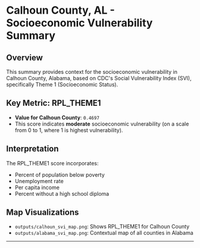 # Calhoun County, AL - Socioeconomic Vulnerability Summary

## Overview
This summary provides context for the socioeconomic vulnerability in Calhoun County, Alabama, based on CDC's Social Vulnerability Index (SVI), specifically Theme 1 (Socioeconomic Status).

## Key Metric: RPL_THEME1
- **Value for Calhoun County**: `0.4697`
- This score indicates **moderate** socioeconomic vulnerability (on a scale from 0 to 1, where 1 is highest vulnerability).

## Interpretation
The RPL_THEME1 score incorporates:
- Percent of population below poverty
- Unemployment rate
- Per capita income
- Percent without a high school diploma

## Map Visualizations
- `outputs/calhoun_svi_map.png`: Shows RPL_THEME1 for Calhoun County
- `outputs/alabama_svi_map.png`: Contextual map of all counties in Alabama
---

